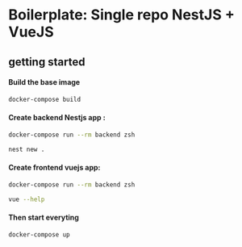 # Boilerplate: Single repo NestJS + VueJS

## getting started

#### Build the base image
```bash
docker-compose build
```
#### Create backend Nestjs app :
```bash
docker-compose run --rm backend zsh
```
```bash
nest new .
```
#### Create frontend vuejs app:

```bash
docker-compose run --rm backend zsh
```
```bash
vue --help
```

#### Then start everyting
```bash
docker-compose up
```
